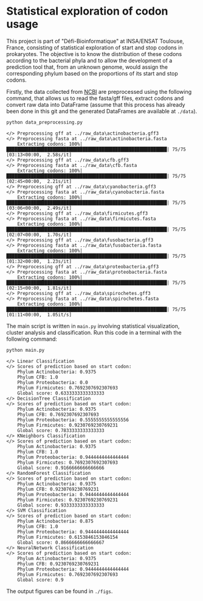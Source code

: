 # Statistical exploration of codon usage

This project is part of "Défi-Bioinformatique" at INSA/ENSAT Toulouse, France, consisting of statistical exploration of start and stop codons in prokaryotes. The objective is to know the distribution of these codons according to the bacterial phyla and to allow the development of a prediction tool that, from an unknown genome, would assign the corresponding phylum based on the proportions of its start and stop codons.

Firstly, the data collected from [NCBI](https://www.ncbi.nlm.nih.gov/nuccore) are preprocessed using the following command, that allows us to read the fasta/gff files, extract codons and convert raw data into DataFrame (assume that this process has already been done in this git and the generated DataFrames are available at `./data`).
```bash
python data_preprocessing.py
```
```
</> Preprocessing gff at ../raw_data\actinobacteria.gff3
</> Preprocessing fasta at ../raw_data\actinobacteria.fasta
    Extracting codons: 100%|███████████████████████████████████████████████████████████| 75/75 [03:13<00:00,  2.58s/it]
</> Preprocessing gff at ../raw_data\cfb.gff3
</> Preprocessing fasta at ../raw_data\cfb.fasta
    Extracting codons: 100%|███████████████████████████████████████████████████████████| 75/75 [02:45<00:00,  2.21s/it]
</> Preprocessing gff at ../raw_data\cyanobacteria.gff3
</> Preprocessing fasta at ../raw_data\cyanobacteria.fasta
    Extracting codons: 100%|███████████████████████████████████████████████████████████| 75/75 [03:06<00:00,  2.49s/it]
</> Preprocessing gff at ../raw_data\firmicutes.gff3
</> Preprocessing fasta at ../raw_data\firmicutes.fasta
    Extracting codons: 100%|███████████████████████████████████████████████████████████| 75/75 [02:07<00:00,  1.70s/it]
</> Preprocessing gff at ../raw_data\fusobacteria.gff3
</> Preprocessing fasta at ../raw_data\fusobacteria.fasta
    Extracting codons: 100%|███████████████████████████████████████████████████████████| 75/75 [01:32<00:00,  1.23s/it]
</> Preprocessing gff at ../raw_data\proteobacteria.gff3
</> Preprocessing fasta at ../raw_data\proteobacteria.fasta
    Extracting codons: 100%|███████████████████████████████████████████████████████████| 75/75 [02:15<00:00,  1.81s/it]
</> Preprocessing gff at ../raw_data\spirochetes.gff3
</> Preprocessing fasta at ../raw_data\spirochetes.fasta
    Extracting codons: 100%|███████████████████████████████████████████████████████████| 75/75 [01:11<00:00,  1.05it/s]
```

The main script is written in `main.py` involving statistical visualization, cluster analysis and classification. Run this code in a terminal with the following command:
```bash
python main.py
```
```
</> Linear Classification
</> Scores of prediction based on start codon:
    Phylum Actinobacteria: 0.9375
    Phylum CFB: 1.0
    Phylum Proteobacteria: 0.0
    Phylum Firmicutes: 0.7692307692307693
    Global score: 0.6333333333333333
</> DecisionTree Classification
</> Scores of prediction based on start codon:
    Phylum Actinobacteria: 0.9375
    Phylum CFB: 0.7692307692307693
    Phylum Proteobacteria: 0.5555555555555556
    Phylum Firmicutes: 0.9230769230769231
    Global score: 0.7833333333333333
</> KNeighbors Classification
</> Scores of prediction based on start codon:
    Phylum Actinobacteria: 0.9375
    Phylum CFB: 1.0
    Phylum Proteobacteria: 0.9444444444444444
    Phylum Firmicutes: 0.7692307692307693
    Global score: 0.9166666666666666
</> RandomForest Classification
</> Scores of prediction based on start codon:
    Phylum Actinobacteria: 0.9375
    Phylum CFB: 0.9230769230769231
    Phylum Proteobacteria: 0.9444444444444444
    Phylum Firmicutes: 0.9230769230769231
    Global score: 0.9333333333333333
</> SVM Classification
</> Scores of prediction based on start codon:
    Phylum Actinobacteria: 0.875
    Phylum CFB: 1.0
    Phylum Proteobacteria: 0.9444444444444444
    Phylum Firmicutes: 0.6153846153846154
    Global score: 0.8666666666666667
</> NeuralNetwork Classification
</> Scores of prediction based on start codon:
    Phylum Actinobacteria: 0.9375
    Phylum CFB: 0.9230769230769231
    Phylum Proteobacteria: 0.9444444444444444
    Phylum Firmicutes: 0.7692307692307693
    Global score: 0.9
```
The output figures can be found in `./figs`.
